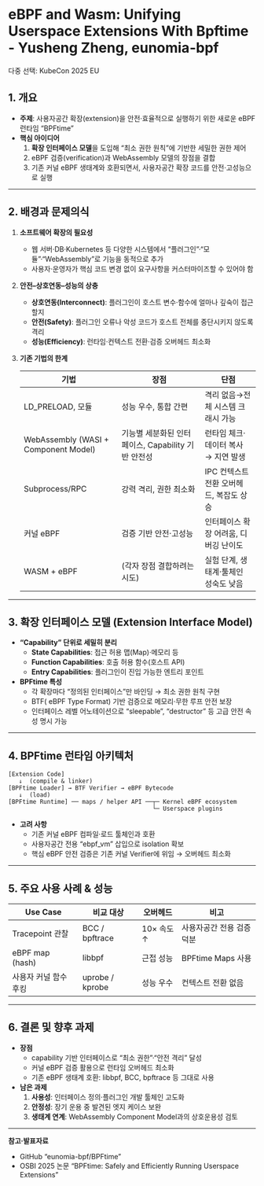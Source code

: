# eBPF and Wasm: Unifying Userspace Extensions With Bpftime - Yusheng Zheng, eunomia-bpf

다중 선택: KubeCon 2025 EU

## 1. 개요

- **주제**: 사용자공간 확장(extension)을 안전·효율적으로 실행하기 위한 새로운 eBPF 런타임 “BPFtime”
- **핵심 아이디어**
    1. **확장 인터페이스 모델**을 도입해 “최소 권한 원칙”에 기반한 세밀한 권한 제어
    2. eBPF 검증(verification)과 WebAssembly 모델의 장점을 결합
    3. 기존 커널 eBPF 생태계와 호환되면서, 사용자공간 확장 코드를 안전·고성능으로 실행

---

## 2. 배경과 문제의식

1. **소프트웨어 확장의 필요성**
    - 웹 서버·DB·Kubernetes 등 다양한 시스템에서 “플러그인”·“모듈”·“WebAssembly”로 기능을 동적으로 추가
    - 사용자·운영자가 핵심 코드 변경 없이 요구사항을 커스터마이즈할 수 있어야 함
2. **안전–상호연동–성능의 상충**
    - **상호연동(Interconnect)**: 플러그인이 호스트 변수·함수에 얼마나 깊숙이 접근할지
    - **안전(Safety)**: 플러그인 오류나 악성 코드가 호스트 전체를 중단시키지 않도록 격리
    - **성능(Efficiency)**: 런타임·컨텍스트 전환·검증 오버헤드 최소화
3. **기존 기법의 한계**
    
    
    | 기법 | 장점 | 단점 |
    | --- | --- | --- |
    | LD_PRELOAD, 모듈 | 성능 우수, 통합 간편 | 격리 없음→전체 시스템 크래시 가능 |
    | WebAssembly (WASI + Component Model) | 기능별 세분화된 인터페이스, Capability 기반 안전성 | 런타임 체크·데이터 복사 → 지연 발생 |
    | Subprocess/RPC | 강력 격리, 권한 최소화 | IPC 컨텍스트 전환 오버헤드, 복잡도 상승 |
    | 커널 eBPF | 검증 기반 안전·고성능 | 인터페이스 확장 어려움, 디버깅 난이도 |
    | WASM + eBPF | (각자 장점 결합하려는 시도) | 실험 단계, 생태계·툴체인 성숙도 낮음 |

---

## 3. 확장 인터페이스 모델 (Extension Interface Model)

- **“Capability” 단위로 세밀히 분리**
    - **State Capabilities**: 접근 허용 맵(Map)·메모리 등
    - **Function Capabilities**: 호출 허용 함수(호스트 API)
    - **Entry Capabilities**: 플러그인이 진입 가능한 엔트리 포인트
- **BPFtime 특성**
    - 각 확장마다 “정의된 인터페이스”만 바인딩 → 최소 권한 원칙 구현
    - BTF( eBPF Type Format) 기반 검증으로 메모리·무한 루프 안전 보장
    - 인터페이스 레벨 어노테이션으로 “sleepable”, “destructor” 등 고급 안전 속성 명시 가능

---

## 4. BPFtime 런타임 아키텍처

```
[Extension Code]
   ↓  (compile & linker)
[BPFtime Loader] → BTF Verifier → eBPF Bytecode
   ↓  (load)
[BPFtime Runtime] ── maps / helper API ──┬─ Kernel eBPF ecosystem
                                         └─ Userspace plugins

```

- **고려 사항**
    - 기존 커널 eBPF 컴파일·로드 툴체인과 호환
    - 사용자공간 전용 “ebpf_vm” 삽입으로 isolation 확보
    - 핵심 eBPF 안전 검증은 기존 커널 Verifier에 위임 → 오버헤드 최소화

---

## 5. 주요 사용 사례 & 성능

| Use Case | 비교 대상 | 오버헤드 | 비고 |
| --- | --- | --- | --- |
| Tracepoint 관찰 | BCC / bpftrace | 10× 속도↑ | 사용자공간 전용 검증 덕분 |
| eBPF map (hash) | libbpf | 근접 성능 | BPFtime Maps 사용 |
| 사용자 커널 함수 후킹 | uprobe / kprobe | 성능 우수 | 컨텍스트 전환 없음 |

---

## 6. 결론 및 향후 과제

- **장점**
    - capability 기반 인터페이스로 “최소 권한”·“안전 격리” 달성
    - 커널 eBPF 검증 활용으로 런타임 오버헤드 최소화
    - 기존 eBPF 생태계 호환: libbpf, BCC, bpftrace 등 그대로 사용
- **남은 과제**
    1. **사용성**: 인터페이스 정의·플러그인 개발 툴체인 고도화
    2. **안정성**: 장기 운용 중 발견된 엣지 케이스 보완
    3. **생태계 연계**: WebAssembly Component Model과의 상호운용성 검토

---

**참고·발표자료**

- GitHub “eunomia-bpf/BPFtime”
- OSBI 2025 논문 “BPFtime: Safely and Efficiently Running Userspace Extensions”